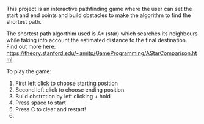 This project is an interactive pathfinding game where the user can set the start and end points and build obstacles to make the algorithm to find the shortest path. 

The shortest path algorthim used is A* (star) which searches its neighbours while taking into account the estimated distance to the final destination. Find out more here: https://theory.stanford.edu/~amitp/GameProgramming/AStarComparison.html


To play the game:
1. First left click to choose starting position
2. Second left click to choose ending position
3. Build obstrction by left clicking + hold
4. Press space to start
5. Press C to clear and restart!
6. 
